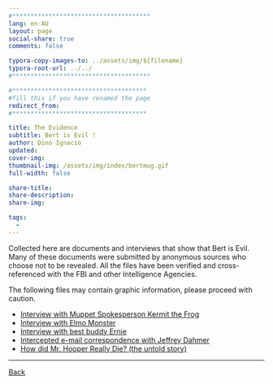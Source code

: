 ```yaml
---
#**************************************
lang: en-AU
layout: page
social-share: true
comments: false

typora-copy-images-to: ../assets/img/${filename}
typora-root-url: ../../
#**************************************

#*************************************
#fill this if you have renamed the page
redirect_from:
#*************************************

title: The Evidence
subtitle: Bert is Evil ! 
author: Dino Ignacio
updated: 
cover-img: 
thumbnail-img: /assets/img/index/bertmug.gif
full-width: false

share-title: 
share-description: 
share-img: 

tags:
  -
---
```




Collected here are documents and interviews that show that Bert is Evil. Many of these documents were submitted by anonymous sources who choose not to be revealed. All the files have been verified and cross-referenced with the FBI and other Intelligence Agencies. 

The following files may contain graphic information, please proceed with caution.

*  [Interview with Muppet Spokesperson Kermit the Frog](memes/bert-is-evil/bert-kermit) 
*  [Interview with Elmo Monster](memes/bert-is-evil/elmo-monster) 
*  [Interview with best buddy Ernie](memes/bert-is-evil/ernie) 
*  [Intercepted e-mail correspondence with Jeffrey Dahmer](memes/bert-is-evil/jeffrey-dahmer) 
*  [How did Mr. Hooper Really Die? (the untold story)](memes/bert-is-evil/mr-hooper-death) 

---

 [Back](memes/bert-is-evil/) 

